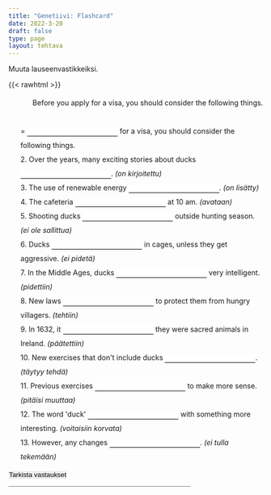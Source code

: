 ```yaml
---
title: "Genetiivi: Flashcard"
date: 2022-3-20
draft: false
type: page
layout: tehtava
---
```


Muuta lauseenvastikkeiksi.

{{< rawhtml >}}

<div class="tehtava">
<form autocomplete="off">
  <ol>
  
1. Before you apply for a visa, you should consider the following things.
<br>
= <li><input id="q1" type="text"/></li> for a visa, you should consider the following things.
<br>
2. Over the years, many exciting stories about ducks <li><input id="q2" type="text"/></li>. <i>(on kirjoitettu)</i>
<br>
3. The use of renewable energy <li><input id="q3" type="text"/></li>. <i>(on lisätty)</i>
<br>
4. The cafeteria <li><input id="q4" type="text"/></li> at 10 am. <i>(avataan)</i>
<br>
5. Shooting ducks <li><input id="q5" type="text"/></li> outside hunting season. <i>(ei ole sallittua)</i>
<br>6. Ducks <li><input id="q6" type="text"/></li> in cages, unless they get aggressive. <i>(ei pidetä)</i>
<br>7. In the Middle Ages, ducks <li><input id="q7" type="text"/></li> very intelligent. <i>(pidettiin)</i>
<br>8. New laws <li><input id="q8" type="text"/></li> to protect them from hungry villagers. <i>(tehtiin)</i>
<br>9. In 1632, it <li><input id="q9" type="text"/></li> they were sacred animals in Ireland. <i>(päätettiin)</i>
<br>10. New exercises that don't include ducks <li><input id="q10" type="text"/></li>. <i>(täytyy tehdä)</i>
<br>11. Previous exercises <li><input id="q11" type="text"/></li> to make more sense. <i>(pitäisi muuttaa)</i>
<br>12. The word 'duck' <li><input id="q12" type="text"/></li> with something more interesting. <i>(voitaisiin korvata)</i>
<br>13. However, any changes <li><input id="q13" type="text"/></li>. <i>(ei tulla tekemään)</i>

  </ol>
  
 
  <input type="submit" id="submit" value="Tarkista vastaukset" />
</form>

<hr style="height:1px;width:360px;color:black;background-color:gray">

<style>
li {
display: inline-block;
align-content: center;
}

.tehtava ol {
list-style: none;
margin-left: 0;
font-size: 1.125 rem;
}

.oikein input[type=text] {
    outline: none;
    border: none;
    border-bottom: 2px solid #299617;
    background-size: 20px 20px;
    background-repeat: no-repeat;
    background-position: right;
	padding: 0px;
  }
  
.vaarin input[type=text] {
    outline: none;
    border: none;
    border-bottom: 2px dashed #DA2C43;
    padding: 0px;
}

.tehtava body {
  padding: 20px;
  font-family: 'Times New Roman', serif;
  text-align: center;
}
    
#submit {
  border: 0px;
  align: center;
}

.tehtava h1 {
  font-size: 20px;
  font-family: 'Times New Roman', serif;
  color: #ea0083;
  font-weight: normal;
}

.tehtava button {
  color: white;
  width: 90px;
  font-size: 18px;
  font-family: 'Times New Roman', serif;
  background: #eb5615;
  padding: 0px;
  border: 1px solid #000000;
  border-radius: 3px;
}	
	
.tehtava #vastauspainike {
  text-align: center;
  margin: 0 auto;
}

form {
  line-height: 2;
}

form input {
    outline: none;
    border: none;
    border-bottom: 1px solid black;
    padding: 0px 1px 1px 1px;
}

#resetbutton {
  background: white;
  border: 0px;
}</style>

<script>
var answers = {
  "q1": ["before applying"],
  "q2": ["have been written"],
  "q3": ["has been increased", "has been grown"],
  "q4": ["is opened"],
  "q5": ["is not allowed", "is not permitted", "is prohibited", "isn't allowed", "isn't permitted"],
  "q6": ["are not kept", "aren't kept"],
  "q7": ["were considered", "were thought to be"],
  "q8": ["were made", "were created"],
  "q9": ["was decided"],
  "q10": ["must be made", "must be created"],
  "q11": ["should be changed"],
  "q12": ["could be replaced"],
  "q13": ["will not be made", "won't be made"],
};

function markAnswers() {
  $("input[type='text']").each(function() {
    console.log($.inArray(this.value, answers[this.id]));
    if ($.inArray(this.value.toLowerCase().trim(), answers[this.id]) === -1) {
      $(this).parent()[0].setAttribute("class", "vaarin");
    } else {
      $(this).parent()[0].setAttribute("class", "oikein");
    }
  })
}

$("form").on("submit", function(e) {
  e.preventDefault();
  markAnswers();
});

</script>
</rawhtml>